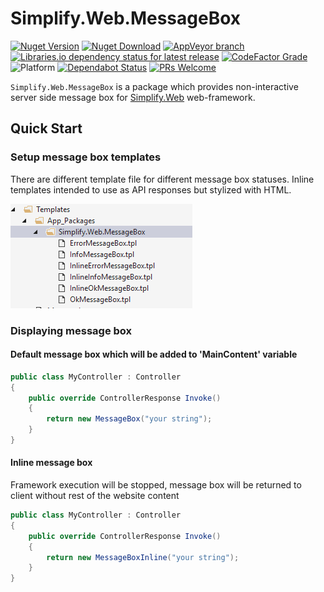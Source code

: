 # Simplify.Web.MessageBox

[![Nuget Version](https://img.shields.io/nuget/v/Simplify.Web.MessageBox)](https://www.nuget.org/packages/Simplify.Web.MessageBox/)
[![Nuget Download](https://img.shields.io/nuget/dt/Simplify.Web.MessageBox)](https://www.nuget.org/packages/Simplify.Web.MessageBox/)
[![AppVeyor branch](https://img.shields.io/appveyor/ci/i4004/simplify-web-messagebox/master)](https://ci.appveyor.com/project/i4004/simplify-web-messagebox)
[![Libraries.io dependency status for latest release](https://img.shields.io/librariesio/release/nuget/Simplify.Web.MessageBox)](https://libraries.io/nuget/Simplify.Web.MessageBox)
[![CodeFactor Grade](https://img.shields.io/codefactor/grade/github/SimplifyNet/Simplify.Web.MessageBox)](https://www.codefactor.io/repository/github/simplifynet/simplify.web.MessageBox)
![Platform](https://img.shields.io/badge/platform-.NET%20Standard%202.0%20%7C%20.NET%204.6.2-lightgrey)
[![Dependabot Status](https://api.dependabot.com/badges/status?host=github&repo=SimplifyNet/Simplify.Web.MessageBox)](https://dependabot.com)
[![PRs Welcome](https://img.shields.io/badge/PRs-welcome-brightgreen)](http://makeapullrequest.com)

`Simplify.Web.MessageBox` is a package which provides non-interactive server side message box for [Simplify.Web](https://github.com/SimplifyNet/Simplify.Web) web-framework.

## Quick Start

### Setup message box templates

There are different template file for different message box statuses.
Inline templates intended to use as API responses but stylized with HTML.

![Template files](https://raw.githubusercontent.com/SimplifyNet/Simplify.Web.MessageBox/master/images/template-files.png)

### Displaying message box

#### Default message box which will be added to 'MainContent' variable

```csharp
public class MyController : Controller
{
    public override ControllerResponse Invoke()
    {
        return new MessageBox("your string");
    }
}
```

#### Inline message box

Framework execution will be stopped, message box will be returned to client without rest of the website content

```csharp
public class MyController : Controller
{
    public override ControllerResponse Invoke()
    {
        return new MessageBoxInline("your string");
    }
}
```
